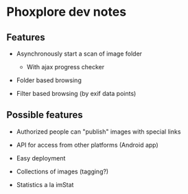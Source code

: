 Phoxplore dev notes
===================

Features
--------

* Asynchronously start a scan of image folder
	- With ajax progress checker

* Folder based browsing

* Filter based browsing (by exif data points)


Possible features
-----------------

* Authorized people can "publish" images with special links

* API for access from other platforms (Android app)

* Easy deployment

* Collections of images (tagging?)

* Statistics a la imStat

